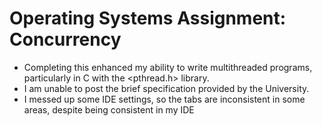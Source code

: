 # Operating Systems Assignment: Concurrency
- Completing this enhanced my ability to write multithreaded programs, particularly in C with the <pthread.h> library.
- I am unable to post the brief specification provided by the University.
- I messed up some IDE settings, so the tabs are inconsistent in some areas, despite being consistent in my IDE

